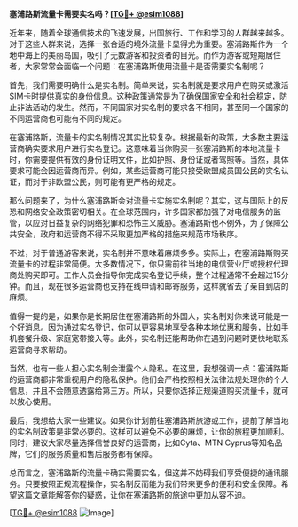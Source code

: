**塞浦路斯流量卡需要实名吗？[[TG💪+ @esim1088](https://t.me/s/esim1088)]**

近年来，随着全球通信技术的飞速发展，出国旅行、工作和学习的人群越来越多。对于这些人群来说，选择一张合适的境外流量卡显得尤为重要。塞浦路斯作为一个地中海上的美丽岛国，吸引了无数游客和投资者的目光。而作为游客或短期居住者，大家常常会面临一个问题：在塞浦路斯使用流量卡是否需要实名制呢？

首先，我们需要明确什么是实名制。简单来说，实名制就是要求用户在购买或激活SIM卡时提供真实的身份信息。这种政策通常是为了确保国家安全和社会稳定，防止非法活动的发生。然而，不同国家对实名制的要求各不相同，甚至同一个国家的不同运营商也可能有不同的规定。

在塞浦路斯，流量卡的实名制情况其实比较复杂。根据最新的政策，大多数主要运营商确实要求用户进行实名登记。这意味着当你购买一张塞浦路斯的本地流量卡时，你需要提供有效的身份证明文件，比如护照、身份证或者驾照等。当然，具体要求可能会因运营商而异。例如，某些运营商可能只接受欧盟成员国公民的实名认证，而对于非欧盟公民，则可能有更严格的规定。

那么问题来了，为什么塞浦路斯会对流量卡实施实名制呢？其实，这与国际上的反恐和网络安全政策密切相关。在全球范围内，许多国家都加强了对电信服务的监管，以应对日益复杂的网络犯罪和恐怖主义威胁。塞浦路斯也不例外，为了保障公共安全，政府和运营商不得不采取更加严格的措施来规范市场秩序。

不过，对于普通游客来说，实名制并不意味着麻烦多多。实际上，在塞浦路斯购买流量卡的过程非常简便。大多数情况下，你只需前往当地的电信营业厅或授权代理商处购买即可。工作人员会指导你完成实名登记手续，整个过程通常不会超过15分钟。而且，现在很多运营商也支持在线申请和邮寄服务，这样就省去了亲自到店的麻烦。

值得一提的是，如果你是长期居住在塞浦路斯的外国人，实名制对你来说可能是一个好消息。因为通过实名登记，你可以更容易地享受各种本地优惠和服务，比如手机套餐升级、家庭宽带接入等。此外，实名制还能帮助你在遇到问题时更快地联系运营商寻求帮助。

当然，也有一些人担心实名制会泄露个人隐私。在这里，我想强调一点：塞浦路斯的运营商都非常重视用户的隐私保护。他们会严格按照相关法律法规处理你的个人信息，并且不会随意透露给第三方。所以，只要你选择正规渠道购买流量卡，就可以放心使用。

最后，我想给大家一些建议。如果你计划前往塞浦路斯旅游或工作，提前了解当地的实名制政策是非常必要的。这样可以避免不必要的麻烦，让你的旅程更加顺利。同时，建议大家尽量选择信誉良好的运营商，比如Cyta、MTN Cyprus等知名品牌，它们的服务质量和售后服务都有保障。

总而言之，塞浦路斯的流量卡确实需要实名，但这并不妨碍我们享受便捷的通讯服务。只要按照正规流程操作，实名制反而能为我们带来更多的便利和安全保障。希望这篇文章能解答你的疑惑，让你在塞浦路斯的旅途中更加从容不迫。

[[TG💪+ @esim1088](https://t.me/s/esim1088) ![Image](https://i.postimg.cc/4NQfJmqS/Snipaste-2025-05-13-00-14-12.png)]